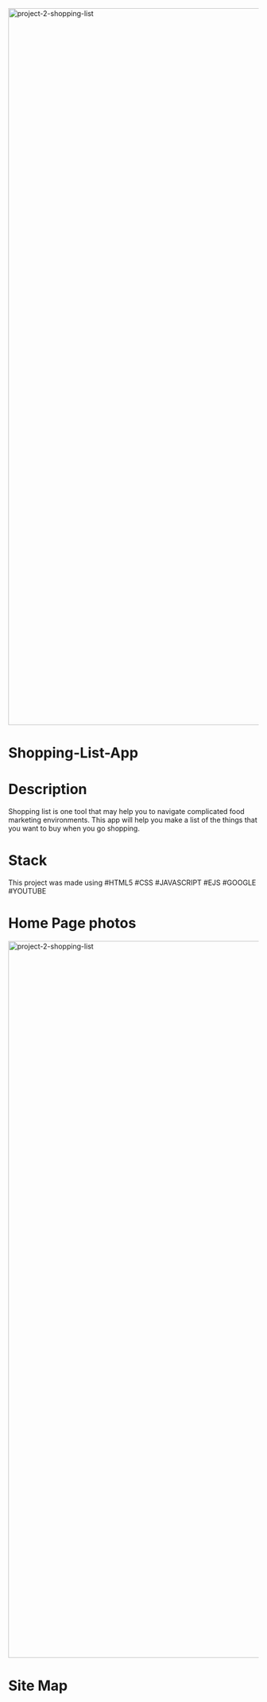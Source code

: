 
<img width="1440" alt="project-2-shopping-list" src="https://user-images.githubusercontent.com/98294096/166087393-c40705bf-ed72-434c-8ae7-a44ce630f81b.png">

# Shopping-List-App

# Description

Shopping list is one tool that may help you to navigate complicated food marketing environments. This app will help you make a list of the things that you want to buy when you go shopping.



# Stack

This project was made using
#HTML5 #CSS #JAVASCRIPT #EJS #GOOGLE #YOUTUBE


# Home Page photos

<img width="1440" alt="project-2-shopping-list" src="https://user-images.githubusercontent.com/98294096/166088028-38e97f99-b5d0-454a-a078-a770cb31b165.png">

# Site Map

